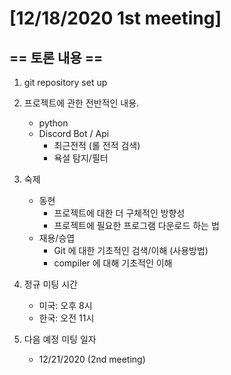 # [12/18/2020 1st meeting]

## == 토론 내용 ==
 1. git repository set up
 
 2. 프로젝트에 관한 전반적인 내용.
    - python
    - Discord Bot / Api
      - 최근전적 (롤 전적 검색)
      - 욕설 탐지/필터
    
 3. 숙제
    - 동현
      - 프로젝트에 대한 더 구체적인 방향성
      - 프로젝트에 필요한 프로그램 다운로드 하는 법
    - 재용/승엽
      - Git 에 대한 기초적인 검색/이해 (사용방법)
      - compiler 에 대해 기초적인 이해
    
 4. 정규 미팅 시간
    - 미국: 오후 8시
    - 한국: 오전 11시
    
 5. 다음 예정 미팅 일자
    - 12/21/2020 (2nd meeting)

